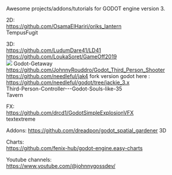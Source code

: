 Awesome projects/addons/tutorials for GODOT engine version 3.

2D:  
https://github.com/OsamaElHariri/oriks_lantern  
TempusFugit

3D:  
https://github.com/LudumDare41/LD41  
https://github.com/LoukaSoret/GameOff2019  
<img src="/images/GameOff2019" />
Godot-Getaway  
https://github.com/JohnnyRouddro/Godot_Third_Person_Shooter  
https://github.com/needleful/jak4 fork version godot here : https://github.com/needleful/godot/tree/jackie_3.x  
Third-Person-Controller---Godot-Souls-like-35  
Tavern  

FX:  
https://github.com/drcd1/GodotSimpleExplosionVFX  
textextreme  

Addons:
https://github.com/dreadpon/godot_spatial_gardener 3D

Charts:  
https://github.com/fenix-hub/godot-engine.easy-charts  

Youtube channels:  
https://www.youtube.com/@johnnygossdev/  
